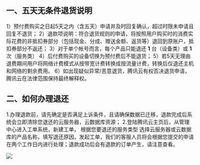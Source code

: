## 一、五天无条件退货说明

1）预付费购买之日起5天之内（含五天）申请并及时回复确认，超过时限未申请且回复不退货；
2）退款项说明：符合退货规则的申请，将按照用户购买时的消费实际花费的非抵扣券部分（包括现金、分成、赠送金额、返货等）退回到原账户，抵扣券部分不返还；
3）对于单个帐号而言，每个产品只能退还 **1** 台（设备类）或 **1** 次（服务类）
4）后付费购买的设备切换为预付费后不能退货；
5）若5天无理由退费期间用户将网络计费模式从按带宽计费转换成按流量计费，转换后仅退还主机和网络的剩余费用。
6）如出现疑似异常/恶意退货，腾讯云有权否决退货申请，腾讯云在法律范围保持最终解释权。

## 二、如何办理退还

1.办理退款前，请先确定是否满足上诉条件，且请确保数据已迁移，退款完成后系统会立即清除您退还的云服务器，云数据库资源； 
2.登陆腾讯云主页后，从管理中心进入工单系统，新建工单，
根据您要退还的服务类型 选择云服务器或云数据库的产品名称，填写退还原因，发起工单，我们的客服人员将会根据您提交的申请在两个工作日内进行处理；退款成功后会有退款的订单产生，请注意查看。

![](//qzonestyle.gtimg.cn/qzone/vas/opensns/res/img/tuihuan.png)